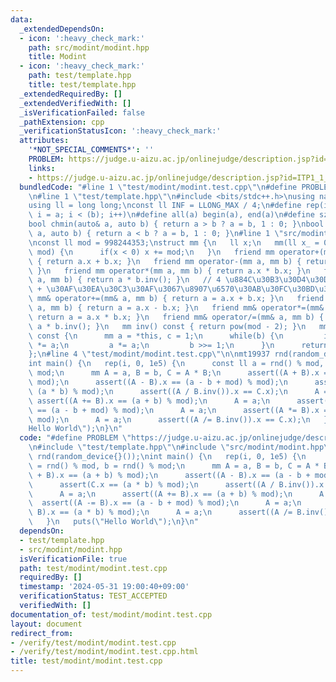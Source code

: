 ```yaml
---
data:
  _extendedDependsOn:
  - icon: ':heavy_check_mark:'
    path: src/modint/modint.hpp
    title: Modint
  - icon: ':heavy_check_mark:'
    path: test/template.hpp
    title: test/template.hpp
  _extendedRequiredBy: []
  _extendedVerifiedWith: []
  _isVerificationFailed: false
  _pathExtension: cpp
  _verificationStatusIcon: ':heavy_check_mark:'
  attributes:
    '*NOT_SPECIAL_COMMENTS*': ''
    PROBLEM: https://judge.u-aizu.ac.jp/onlinejudge/description.jsp?id=ITP1_1_A
    links:
    - https://judge.u-aizu.ac.jp/onlinejudge/description.jsp?id=ITP1_1_A
  bundledCode: "#line 1 \"test/modint/modint.test.cpp\"\n#define PROBLEM \"https://judge.u-aizu.ac.jp/onlinejudge/description.jsp?id=ITP1_1_A\"\
    \n#line 1 \"test/template.hpp\"\n#include <bits/stdc++.h>\nusing namespace std;\n\
    using ll = long long;\nconst ll INF = LLONG_MAX / 4;\n#define rep(i, a, b) for(ll\
    \ i = a; i < (b); i++)\n#define all(a) begin(a), end(a)\n#define sz(a) ssize(a)\n\
    bool chmin(auto& a, auto b) { return a > b ? a = b, 1 : 0; }\nbool chmax(auto&\
    \ a, auto b) { return a < b ? a = b, 1 : 0; }\n#line 1 \"src/modint/modint.hpp\"\
    \nconst ll mod = 998244353;\nstruct mm {\n   ll x;\n   mm(ll x_ = 0) : x(x_ %\
    \ mod) {\n      if(x < 0) x += mod;\n   }\n   friend mm operator+(mm a, mm b)\
    \ { return a.x + b.x; }\n   friend mm operator-(mm a, mm b) { return a.x - b.x;\
    \ }\n   friend mm operator*(mm a, mm b) { return a.x * b.x; }\n   friend mm operator/(mm\
    \ a, mm b) { return a * b.inv(); }\n   // 4 \u884C\u30B3\u30D4\u30DA  Alt + Shift\
    \ + \u30AF\u30EA\u30C3\u30AF\u3067\u8907\u6570\u30AB\u30FC\u30BD\u30EB\n   friend\
    \ mm& operator+=(mm& a, mm b) { return a = a.x + b.x; }\n   friend mm& operator-=(mm&\
    \ a, mm b) { return a = a.x - b.x; }\n   friend mm& operator*=(mm& a, mm b) {\
    \ return a = a.x * b.x; }\n   friend mm& operator/=(mm& a, mm b) { return a =\
    \ a * b.inv(); }\n   mm inv() const { return pow(mod - 2); }\n   mm pow(ll b)\
    \ const {\n      mm a = *this, c = 1;\n      while(b) {\n         if(b & 1) c\
    \ *= a;\n         a *= a;\n         b >>= 1;\n      }\n      return c;\n   }\n\
    };\n#line 4 \"test/modint/modint.test.cpp\"\n\nmt19937 rnd(random_device{}());\n\
    int main() {\n   rep(i, 0, 1e5) {\n      const ll a = rnd() % mod, b = rnd() %\
    \ mod;\n      mm A = a, B = b, C = A * B;\n      assert((A + B).x == (a + b) %\
    \ mod);\n      assert((A - B).x == (a - b + mod) % mod);\n      assert(C.x ==\
    \ (a * b) % mod);\n      assert((A / B.inv()).x == C.x);\n      A = a;\n     \
    \ assert((A += B).x == (a + b) % mod);\n      A = a;\n      assert((A -= B).x\
    \ == (a - b + mod) % mod);\n      A = a;\n      assert((A *= B).x == (a * b) %\
    \ mod);\n      A = a;\n      assert((A /= B.inv()).x == C.x);\n   }\n   puts(\"\
    Hello World\");\n}\n"
  code: "#define PROBLEM \"https://judge.u-aizu.ac.jp/onlinejudge/description.jsp?id=ITP1_1_A\"\
    \n#include \"test/template.hpp\"\n#include \"src/modint/modint.hpp\"\n\nmt19937\
    \ rnd(random_device{}());\nint main() {\n   rep(i, 0, 1e5) {\n      const ll a\
    \ = rnd() % mod, b = rnd() % mod;\n      mm A = a, B = b, C = A * B;\n      assert((A\
    \ + B).x == (a + b) % mod);\n      assert((A - B).x == (a - b + mod) % mod);\n\
    \      assert(C.x == (a * b) % mod);\n      assert((A / B.inv()).x == C.x);\n\
    \      A = a;\n      assert((A += B).x == (a + b) % mod);\n      A = a;\n    \
    \  assert((A -= B).x == (a - b + mod) % mod);\n      A = a;\n      assert((A *=\
    \ B).x == (a * b) % mod);\n      A = a;\n      assert((A /= B.inv()).x == C.x);\n\
    \   }\n   puts(\"Hello World\");\n}\n"
  dependsOn:
  - test/template.hpp
  - src/modint/modint.hpp
  isVerificationFile: true
  path: test/modint/modint.test.cpp
  requiredBy: []
  timestamp: '2024-05-31 19:00:40+09:00'
  verificationStatus: TEST_ACCEPTED
  verifiedWith: []
documentation_of: test/modint/modint.test.cpp
layout: document
redirect_from:
- /verify/test/modint/modint.test.cpp
- /verify/test/modint/modint.test.cpp.html
title: test/modint/modint.test.cpp
---
```

